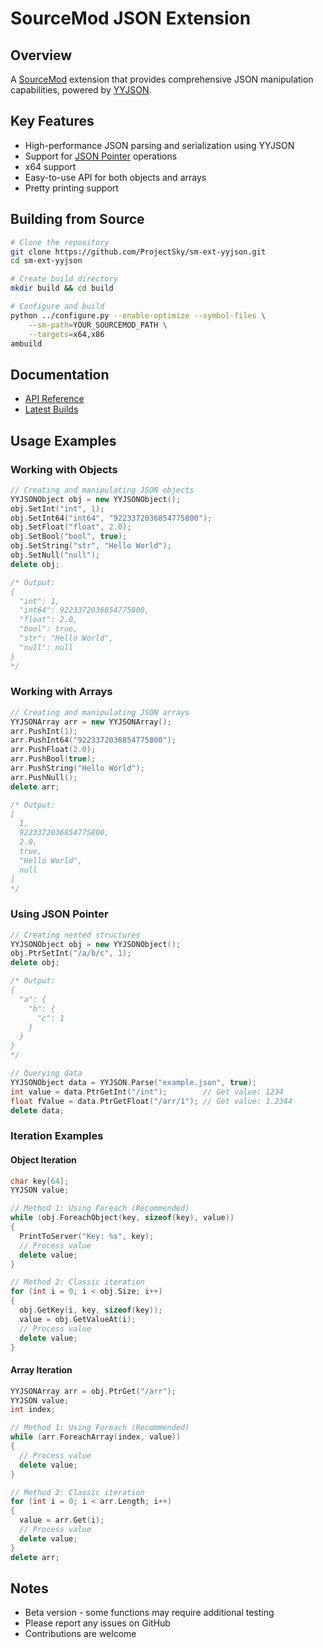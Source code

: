 # SourceMod JSON Extension

## Overview
A [SourceMod](http://www.sourcemod.net/) extension that provides comprehensive JSON manipulation capabilities, powered by [YYJSON](https://github.com/ibireme/yyjson).

## Key Features
* High-performance JSON parsing and serialization using YYJSON
* Support for [JSON Pointer](https://datatracker.ietf.org/doc/html/rfc6901) operations
* x64 support
* Easy-to-use API for both objects and arrays
* Pretty printing support

## Building from Source
```bash
# Clone the repository
git clone https://github.com/ProjectSky/sm-ext-yyjson.git
cd sm-ext-yyjson

# Create build directory
mkdir build && cd build

# Configure and build
python ../configure.py --enable-optimize --symbol-files \
    --sm-path=YOUR_SOURCEMOD_PATH \
    --targets=x64,x86
ambuild
```

## Documentation
* [API Reference](https://github.com/ProjectSky/sm-ext-yyjson/blob/main/scripting/include/yyjson.inc)
* [Latest Builds](https://github.com/ProjectSky/sm-ext-yyjson/actions)

## Usage Examples

### Working with Objects
```cpp
// Creating and manipulating JSON objects
YYJSONObject obj = new YYJSONObject();
obj.SetInt("int", 1);
obj.SetInt64("int64", "9223372036854775800");
obj.SetFloat("float", 2.0);
obj.SetBool("bool", true);
obj.SetString("str", "Hello World");
obj.SetNull("null");
delete obj;

/* Output:
{
  "int": 1,
  "int64": 9223372036854775800,
  "float": 2.0,
  "bool": true,
  "str": "Hello World",
  "null": null
}
*/
```

### Working with Arrays
```cpp
// Creating and manipulating JSON arrays
YYJSONArray arr = new YYJSONArray();
arr.PushInt(1);
arr.PushInt64("9223372036854775800");
arr.PushFloat(2.0);
arr.PushBool(true);
arr.PushString("Hello World");
arr.PushNull();
delete arr;

/* Output:
[
  1,
  9223372036854775800,
  2.0,
  true,
  "Hello World",
  null
]
*/
```

### Using JSON Pointer
```cpp
// Creating nested structures
YYJSONObject obj = new YYJSONObject();
obj.PtrSetInt("/a/b/c", 1);
delete obj;

/* Output:
{
  "a": {
    "b": {
      "c": 1
    }
  }
}
*/

// Querying data
YYJSONObject data = YYJSON.Parse("example.json", true);
int value = data.PtrGetInt("/int");        // Get value: 1234
float fValue = data.PtrGetFloat("/arr/1"); // Get value: 1.2344
delete data;
```

### Iteration Examples

#### Object Iteration
```cpp
char key[64];
YYJSON value;

// Method 1: Using Foreach (Recommended)
while (obj.ForeachObject(key, sizeof(key), value))
{
  PrintToServer("Key: %s", key);
  // Process value
  delete value;
}

// Method 2: Classic iteration
for (int i = 0; i < obj.Size; i++)
{
  obj.GetKey(i, key, sizeof(key));
  value = obj.GetValueAt(i);
  // Process value
  delete value;
}
```

#### Array Iteration
```cpp
YYJSONArray arr = obj.PtrGet("/arr");
YYJSON value;
int index;

// Method 1: Using Foreach (Recommended)
while (arr.ForeachArray(index, value))
{
  // Process value
  delete value;
}

// Method 2: Classic iteration
for (int i = 0; i < arr.Length; i++)
{
  value = arr.Get(i);
  // Process value
  delete value;
}
delete arr;
```

## Notes
* Beta version - some functions may require additional testing
* Please report any issues on GitHub
* Contributions are welcome